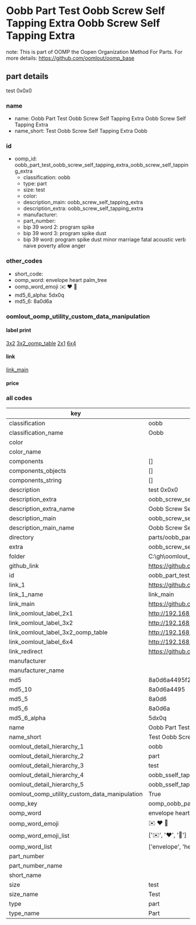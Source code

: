 # Oobb Part Test Oobb Screw Self Tapping Extra Oobb Screw Self Tapping Extra  

note: This is part of OOMP the Oopen Organization Method For Parts. For more details: https://github.com/oomlout/oomp_base

##  part details
  



test 0x0x0



### name
* name: Oobb Part Test Oobb Screw Self Tapping Extra Oobb Screw Self Tapping Extra
* name_short: Test Oobb Screw Self Tapping Extra Oobb
### id
* oomp_id: oobb_part_test_oobb_screw_self_tapping_extra_oobb_screw_self_tapping_extra
  * classification: oobb
  * type: part
  * size: test
  * color: 
  * description_main: oobb_screw_self_tapping_extra
  * description_extra: oobb_screw_self_tapping_extra
  * manufacturer: 
  * part_number: 
  * bip 39 word 2: program spike
  * bip 39 word 3: program spike dust
  * bip 39 word: program spike dust minor marriage fatal acoustic verb naive poverty allow anger

### other_codes
* short_code: 
* oomp_word: envelope heart palm_tree
* oomp_word_emoji :envelope: :heart: :palm_tree:
* md5_6_alpha: 5dx0q
* md5_6: 8a0d6a






### oomlout_oomp_utility_custom_data_manipulation
#### label print
[3x2](http://192.168.1.245:1112/?label=oomp%205dx0q)
[3x2_oomp_table](http://192.168.1.108:1112/?label=oomp%205dx0q)
[2x1](http://192.168.1.242:1112/?label=oomp%205dx0q)
[6x4](http://192.168.1.55:1112/?label=oomp%205dx0q)    

#### link

[link_main](https://github.com/oomlout/oomlout_oobb_version_4_generated_parts/tree/main/navigation_oomp/oobb/part/test/oobb_screw_self_tapping_extra/oobb_screw_self_tapping_extra/part)                              

#### price







### all codes 
| key | value |  
| --- | --- |  
| classification | oobb |  
| classification_name | Oobb |  
| color |  |  
| color_name |  |  
| components | [] |  
| components_objects | [] |  
| components_string | [] |  
| description | test 0x0x0 |  
| description_extra | oobb_screw_self_tapping_extra |  
| description_extra_name | Oobb Screw Self Tapping Extra |  
| description_main | oobb_screw_self_tapping_extra |  
| description_main_name | Oobb Screw Self Tapping Extra |  
| directory | parts/oobb_part_test_oobb_screw_self_tapping_extra_oobb_screw_self_tapping_extra |  
| extra | oobb_screw_self_tapping |  
| folder | C:\gh\oomlout_oobb_version_4_generated_parts\parts\oobb_part_test_oobb_screw_self_tapping_extra_oobb_screw_self_tapping_extra |  
| github_link | https://github.com/oomlout/oomlout_oomp_part_src/tree/main/parts/oobb_part_test_oobb_screw_self_tapping_extra_oobb_screw_self_tapping_extra |  
| id | oobb_part_test_oobb_screw_self_tapping_extra_oobb_screw_self_tapping_extra |  
| link_1 | https://github.com/oomlout/oomlout_oobb_version_4_generated_parts/tree/main/navigation_oomp/oobb/part/test/oobb_screw_self_tapping_extra/oobb_screw_self_tapping_extra/part |  
| link_1_name | link_main |  
| link_main | https://github.com/oomlout/oomlout_oobb_version_4_generated_parts/tree/main/navigation_oomp/oobb/part/test/oobb_screw_self_tapping_extra/oobb_screw_self_tapping_extra/part |  
| link_oomlout_label_2x1 | http://192.168.1.242:1112/?label=oomp%205dx0q |  
| link_oomlout_label_3x2 | http://192.168.1.245:1112/?label=oomp%205dx0q |  
| link_oomlout_label_3x2_oomp_table | http://192.168.1.108:1112/?label=oomp%205dx0q |  
| link_oomlout_label_6x4 | http://192.168.1.55:1112/?label=oomp%205dx0q |  
| link_redirect | https://github.com/oomlout/oomlout_oobb_version_4_generated_parts/tree/main/parts/oobb_test_ex_oobb_screw_self_tapping |  
| manufacturer |  |  
| manufacturer_name |  |  
| md5 | 8a0d6a4495f280414e4428d288b4755f |  
| md5_10 | 8a0d6a4495 |  
| md5_5 | 8a0d6 |  
| md5_6 | 8a0d6a |  
| md5_6_alpha | 5dx0q |  
| name | Oobb Part Test Oobb Screw Self Tapping Extra Oobb Screw Self Tapping Extra |  
| name_short | Test Oobb Screw Self Tapping Extra Oobb |  
| oomlout_detail_hierarchy_1 | oobb |  
| oomlout_detail_hierarchy_2 | part |  
| oomlout_detail_hierarchy_3 | test |  
| oomlout_detail_hierarchy_4 | oobb_sself_tapping_extra |  
| oomlout_detail_hierarchy_5 | oobb_sself_tapping_extra |  
| oomlout_oomp_utility_custom_data_manipulation | True |  
| oomp_key | oomp_oobb_part_test_oobb_screw_self_tapping_extra_oobb_screw_self_tapping_extra |  
| oomp_word | envelope heart palm_tree |  
| oomp_word_emoji | :envelope: :heart: :palm_tree: |  
| oomp_word_emoji_list | [':envelope:', ':heart:', ':palm_tree:'] |  
| oomp_word_list | ['envelope', 'heart', 'palm_tree'] |  
| part_number |  |  
| part_number_name |  |  
| short_name |  |  
| size | test |  
| size_name | Test |  
| type | part |  
| type_name | Part |  
